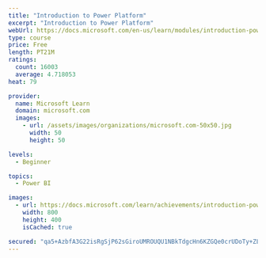 ```yaml
---
title: "Introduction to Power Platform"
excerpt: "Introduction to Power Platform"
webUrl: https://docs.microsoft.com/en-us/learn/modules/introduction-power-platform/
type: course
price: Free
length: PT21M
ratings:
  count: 16003
  average: 4.718053
heat: 79

provider:
  name: Microsoft Learn
  domain: microsoft.com
  images:
    - url: /assets/images/organizations/microsoft.com-50x50.jpg
      width: 50
      height: 50

levels:
  - Beginner

topics:
  - Power BI

images:
  - url: https://docs.microsoft.com/learn/achievements/introduction-power-platform-social.png
    width: 800
    height: 400
    isCached: true

secured: "qa5+AzbfA3G22isRgSjP62sGiroUMROUQU1NBkTdgcHn6KZGQe0crUDoTy+ZLAqLJUZau8hki3r/dy0AOqEXitl2+CoHhwIeI+6KN8Sv9xOtqicZaPkZw5/nA+7Df6eZIdOBcWj1J7ZNBr1Ea3kgBZ8Cs9+HdhxF7aSodqSF9Syw1YsgQrDSySY1qQ8cEngnyF+ltF/LZEYNmRTceymb0/VO9fTVcNF+1KQbscrY5GVMEawgwJAhusDwEzeBcFPvdyO8GhzlRTPTUMAaRUwhsf6aC3NHxw5JQrPytGPS6l46wBwVyI2/KC5A8uGbtIuSgqA8QyHJOKNN/Xd2QKfnWL6DtX9CM2f+6q6dxcbYsfWm3HgZWy8urPAPQk14bWNd8n6SQUYdTJVjGptFA6DsP8whFIKDSjASSvqm99PTsixMYnpVg7pvN2cVWgW6gkdn;Qb7j3nqrEGDvO2A23rCLCA=="
---
```


